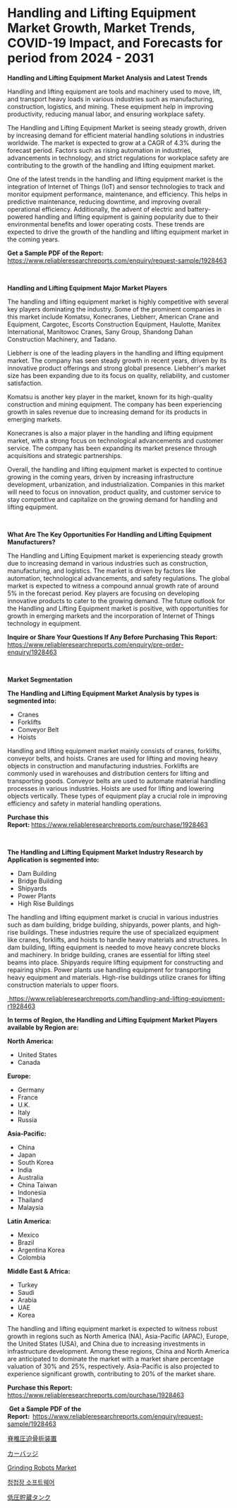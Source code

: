 <p><h1>Handling and Lifting Equipment Market Growth, Market Trends, COVID-19 Impact, and Forecasts for period from 2024 - 2031</h1></p><p><strong>Handling and Lifting Equipment Market Analysis and Latest Trends</strong></p>
<p><p>Handling and lifting equipment are tools and machinery used to move, lift, and transport heavy loads in various industries such as manufacturing, construction, logistics, and mining. These equipment help in improving productivity, reducing manual labor, and ensuring workplace safety.</p><p>The Handling and Lifting Equipment Market is seeing steady growth, driven by increasing demand for efficient material handling solutions in industries worldwide. The market is expected to grow at a CAGR of 4.3% during the forecast period. Factors such as rising automation in industries, advancements in technology, and strict regulations for workplace safety are contributing to the growth of the handling and lifting equipment market.</p><p>One of the latest trends in the handling and lifting equipment market is the integration of Internet of Things (IoT) and sensor technologies to track and monitor equipment performance, maintenance, and efficiency. This helps in predictive maintenance, reducing downtime, and improving overall operational efficiency. Additionally, the advent of electric and battery-powered handling and lifting equipment is gaining popularity due to their environmental benefits and lower operating costs. These trends are expected to drive the growth of the handling and lifting equipment market in the coming years.</p></p>
<p><strong>Get a Sample PDF of the Report:&nbsp;</strong> <a href="https://www.reliableresearchreports.com/enquiry/request-sample/1928463">https://www.reliableresearchreports.com/enquiry/request-sample/1928463</a></p>
<p>&nbsp;</p>
<p><strong>Handling and Lifting Equipment Major Market Players</strong></p>
<p><p>The handling and lifting equipment market is highly competitive with several key players dominating the industry. Some of the prominent companies in this market include Komatsu, Konecranes, Liebherr, American Crane and Equipment, Cargotec, Escorts Construction Equipment, Haulotte, Manitex International, Manitowoc Cranes, Sany Group, Shandong Dahan Construction Machinery, and Tadano. </p><p>Liebherr is one of the leading players in the handling and lifting equipment market. The company has seen steady growth in recent years, driven by its innovative product offerings and strong global presence. Liebherr's market size has been expanding due to its focus on quality, reliability, and customer satisfaction.</p><p>Komatsu is another key player in the market, known for its high-quality construction and mining equipment. The company has been experiencing growth in sales revenue due to increasing demand for its products in emerging markets.</p><p>Konecranes is also a major player in the handling and lifting equipment market, with a strong focus on technological advancements and customer service. The company has been expanding its market presence through acquisitions and strategic partnerships.</p><p>Overall, the handling and lifting equipment market is expected to continue growing in the coming years, driven by increasing infrastructure development, urbanization, and industrialization. Companies in this market will need to focus on innovation, product quality, and customer service to stay competitive and capitalize on the growing demand for handling and lifting equipment.</p></p>
<p>&nbsp;</p>
<p><strong>What Are The Key Opportunities For Handling and Lifting Equipment Manufacturers?</strong></p>
<p><p>The Handling and Lifting Equipment market is experiencing steady growth due to increasing demand in various industries such as construction, manufacturing, and logistics. The market is driven by factors like automation, technological advancements, and safety regulations. The global market is expected to witness a compound annual growth rate of around 5% in the forecast period. Key players are focusing on developing innovative products to cater to the growing demand. The future outlook for the Handling and Lifting Equipment market is positive, with opportunities for growth in emerging markets and the incorporation of Internet of Things technology in equipment.</p></p>
<p><strong>Inquire or Share Your Questions If Any Before Purchasing This Report:</strong> <a href="https://www.reliableresearchreports.com/enquiry/pre-order-enquiry/1928463">https://www.reliableresearchreports.com/enquiry/pre-order-enquiry/1928463</a></p>
<p>&nbsp;</p>
<p><strong>Market Segmentation</strong></p>
<p><strong>The Handling and Lifting Equipment Market Analysis by types is segmented into:</strong></p>
<p><ul><li>Cranes</li><li>Forklifts</li><li>Conveyor Belt</li><li>Hoists</li></ul></p>
<p><p>Handling and lifting equipment market mainly consists of cranes, forklifts, conveyor belts, and hoists. Cranes are used for lifting and moving heavy objects in construction and manufacturing industries. Forklifts are commonly used in warehouses and distribution centers for lifting and transporting goods. Conveyor belts are used to automate material handling processes in various industries. Hoists are used for lifting and lowering objects vertically. These types of equipment play a crucial role in improving efficiency and safety in material handling operations.</p></p>
<p><strong>Purchase this Report:&nbsp;</strong><a href="https://www.reliableresearchreports.com/purchase/1928463">https://www.reliableresearchreports.com/purchase/1928463</a></p>
<p>&nbsp;</p>
<p><strong>The Handling and Lifting Equipment Market Industry Research by Application is segmented into:</strong></p>
<p><ul><li>Dam Building</li><li>Bridge Building</li><li>Shipyards</li><li>Power Plants</li><li>High Rise Buildings</li></ul></p>
<p><p>The handling and lifting equipment market is crucial in various industries such as dam building, bridge building, shipyards, power plants, and high-rise buildings. These industries require the use of specialized equipment like cranes, forklifts, and hoists to handle heavy materials and structures. In dam building, lifting equipment is needed to move heavy concrete blocks and machinery. In bridge building, cranes are essential for lifting steel beams into place. Shipyards require lifting equipment for constructing and repairing ships. Power plants use handling equipment for transporting heavy equipment and materials. High-rise buildings utilize cranes for lifting construction materials to upper floors.</p></p>
<p><a href="https://www.reliableresearchreports.com/handling-and-lifting-equipment-r1928463">&nbsp;https://www.reliableresearchreports.com/handling-and-lifting-equipment-r1928463</a></p>
<p><strong>In terms of Region, the Handling and Lifting Equipment Market Players available by Region are:</strong></p>
<p>
    <p> <strong> North America: </strong>
        <ul>
            <li>United States</li>
            <li>Canada</li>
        </ul>
        </p> 
    <p> <strong> Europe: </strong>
        <ul>
            <li>Germany</li>
            <li>France</li>
            <li>U.K.</li>
            <li>Italy</li>
            <li>Russia</li>
        </ul>
        </p> 
    <p> <strong> Asia-Pacific: </strong>
        <ul>
            <li>China</li>
            <li>Japan</li>
            <li>South Korea</li>
            <li>India</li>
            <li>Australia</li>
            <li>China Taiwan</li>
            <li>Indonesia</li>
            <li>Thailand</li>
            <li>Malaysia</li>
        </ul>
        </p> 
    <p> <strong> Latin America: </strong>
        <ul>
            <li>Mexico</li>
            <li>Brazil</li>
            <li>Argentina Korea</li>
            <li>Colombia</li>
        </ul>
        </p> 
    <p> <strong> Middle East & Africa: </strong>
        <ul>
            <li>Turkey</li>
            <li>Saudi</li>
            <li>Arabia</li>
            <li>UAE</li>
            <li>Korea</li>
        </ul>
    </p>
    </p>
<p><p>The handling and lifting equipment market is expected to witness robust growth in regions such as North America (NA), Asia-Pacific (APAC), Europe, the United States (USA), and China due to increasing investments in infrastructure development. Among these regions, China and North America are anticipated to dominate the market with a market share percentage valuation of 30% and 25%, respectively. Asia-Pacific is also projected to experience significant growth, contributing to 20% of the market share.</p></p>
<p><strong>Purchase this Report: </strong><a href="https://www.reliableresearchreports.com/purchase/1928463">https://www.reliableresearchreports.com/purchase/1928463</a></p>
<p>&nbsp;<strong>Get a Sample PDF of the Report:&nbsp;&nbsp;</strong><a href="https://www.reliableresearchreports.com/enquiry/request-sample/1928463">https://www.reliableresearchreports.com/enquiry/request-sample/1928463</a></p>
<p><strong></strong></p>
<p><p><a href="https://github.com/Sophiaard2003/Market-Research-Report-List-1/blob/main/186929234197.md">脊椎圧迫骨折装置</a></p><p><a href="https://medium.com/@elmoray21/%E8%BB%8A%E3%81%AE%E3%83%90%E3%83%83%E3%82%B8%E3%83%9E%E3%83%BC%E3%82%B1%E3%83%83%E3%83%88%E3%83%AC%E3%83%9D%E3%83%BC%E3%83%88%E3%81%AF-%E3%81%93%E3%81%AE%E5%B8%82%E5%A0%B4%E3%81%AE%E6%9C%80%E6%96%B0%E3%81%AE%E3%83%88%E3%83%AC%E3%83%B3%E3%83%89%E3%82%84%E6%88%90%E9%95%B7%E6%A9%9F%E4%BC%9A%E3%82%92%E6%98%8E%E3%82%89%E3%81%8B%E3%81%AB%E3%81%97%E3%81%A6%E3%81%84%E3%81%BE%E3%81%99-914ed384e140">カーバッジ</a></p><p><a href="https://github.com/brenzgnarento/Market-Research-Report-List-2/blob/main/grinding-robots-market.md">Grinding Robots Market</a></p><p><a href="https://medium.com/@deborahward03/%EA%B2%B0%ED%98%BC-%EC%B4%88%EB%8C%80%EC%9E%A5-%EC%86%8C%ED%94%84%ED%8A%B8%EC%9B%A8%EC%96%B4-%EC%8B%9C%EC%9E%A5-%EB%B3%B4%EA%B3%A0%EC%84%9C%EB%8A%94-%EC%9D%B4-%EC%8B%9C%EC%9E%A5%EC%9D%98-%EC%B5%9C%EC%8B%A0-%ED%8A%B8%EB%A0%8C%EB%93%9C%EC%99%80-%EC%84%B1%EC%9E%A5-%EA%B8%B0%ED%9A%8C%EB%A5%BC-%EB%B3%B4%EC%97%AC%EC%A4%8D%EB%8B%88%EB%8B%A4-939c7b9a5c58">청첩장 소프트웨어</a></p><p><a href="https://medium.com/@kyaorris56456/%E4%BD%8E%E5%9C%A7%E8%B2%AF%E8%94%B5%E3%82%BF%E3%83%B3%E3%82%AF%E3%81%AE%E5%B8%82%E5%A0%B4%E8%AA%BF%E6%9F%BB%E3%83%AC%E3%83%9D%E3%83%BC%E3%83%88-%E3%81%9D%E3%81%AE%E6%AD%B4%E5%8F%B2%E3%81%8A%E3%82%88%E3%81%B32024%E5%B9%B4%E3%81%8B%E3%82%892031%E5%B9%B4%E3%81%BE%E3%81%A7%E3%81%AE%E4%BA%88%E6%B8%AC-51a976ffd105">低圧貯蔵タンク</a></p></p>